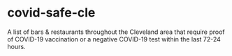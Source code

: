 # covid-safe-cle
A list of bars &amp; restaurants throughout the Cleveland area that require proof of COVID-19 vaccination or a negative COVID-19 test within the last 72-24 hours.
